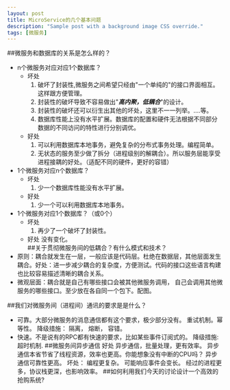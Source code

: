 ```yaml
---
layout: post
title: MicroService的几个基本问题
description: "Sample post with a background image CSS override."
tags: [微服务]
---
```


##微服务和数据库的关系是怎么样的？
- n个微服务对应对应1个数据库？
   + 坏处
      1. 破坏了封装性,微服务之间希望只经由"一个单纯的"的接口界面相互。这样跟方便管理。
      2. 封装性的破坏导致不容易做出"***高内聚，低耦合***"的设计。
      3. 封装性的破坏还可以衍生出其他的坏处，这里不一一列举。....等。
      4. 数据库性能上没有水平扩展。数据库的配置和硬件无法根据不同部分数据的不同访问的特性进行分别调优。
   + 好处
      1. 可以利用数据库本地事务，避免复杂的分布式事务处理。编程简单。
      2. 无状态的服务至少做了拆分（进程级别的解耦合）。所以服务层能享受进程接耦的好处。（适配不同的硬件，更好的容错）
- 1个微服务对应n个数据库？
   + 坏处
      1. 少一个数据库性能没有水平扩展。
   + 好处
      1. 少一个可以利用数据库本地事务。  
- 1个微服务对应1个数据库？（或0个）
   + 坏处
      1. 再少了一个破坏了封装性。
   + 好处
      没有变化。   
##关于贯彻微服务间的低耦合？有什么模式和技术？
- 原则：耦合就发生在一层，一般应该是代码层。杜绝在数据层，其他层面发生耦合。好处：进一步减少耦合的复杂度，方便测试。代码的接口这些语言构建也比较容易描述清晰的耦合关系。
- 微观层面：耦合就是自己有哪些接口会被其他微服务调用， 自己会调用其他微服务的哪些接口。至少放在各自同一个包下。配图。

##我们对微服务间（进程间）通讯的要求是是什么？
- 可靠。大部分微服务的消息通信都有这个要求，极少部分没有。
   重试机制。幂等性。
   降级措施： 隔离， 熔断， 容错。
- 快速。不是说有的RPC都有快速的要求，比如某些事件订阅式的。
   降级措施: 
   超时机制.
##微服务间异步通信
   好处
     异步通信，批量处理，更有效率。
     异步通信本省节省了线程资源，效率也更高。你能想象没有中断的CPU吗？
     异步通信可靠性更高。
   坏处：
     编程更复杂。
     可能响应事件会变长。
     经过的进程更多，协议栈更深，也影响效率。
##如何利用我们今天的讨论设计一个高效的抢购系统?       
     
      



